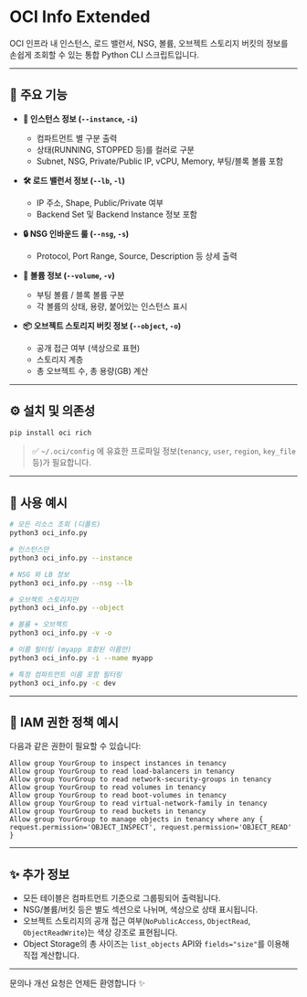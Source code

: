 # OCI Info Extended

OCI 인프라 내 인스턴스, 로드 밸런서, NSG, 볼륨, 오브젝트 스토리지 버킷의 정보를 손쉽게 조회할 수 있는 통합 Python CLI 스크립트입니다.

---

## 📁 주요 기능

- **🚀 인스턴스 정보 (`--instance`, `-i`)**
  - 컴파트먼트 별 구분 출력
  - 상태(RUNNING, STOPPED 등)를 컬러로 구분
  - Subnet, NSG, Private/Public IP, vCPU, Memory, 부팅/블록 볼륨 포함

- **🛠️ 로드 밸런서 정보 (`--lb`, `-l`)**
  - IP 주소, Shape, Public/Private 여부
  - Backend Set 및 Backend Instance 정보 포함

- **🔒 NSG 인바운드 룰 (`--nsg`, `-s`)**
  - Protocol, Port Range, Source, Description 등 상세 출력

- **📀 볼륨 정보 (`--volume`, `-v`)**
  - 부팅 볼륨 / 블록 볼륨 구분
  - 각 볼륨의 상태, 용량, 붙어있는 인스턴스 표시

- **📦 오브젝트 스토리지 버킷 정보 (`--object`, `-o`)**
  - 공개 접근 여부 (색상으로 표현)
  - 스토리지 계층
  - 총 오브젝트 수, 총 용량(GB) 계산

---

## ⚙️ 설치 및 의존성

```bash
pip install oci rich
```

> ✅ `~/.oci/config` 에 유효한 프로파일 정보(`tenancy`, `user`, `region`, `key_file` 등)가 필요합니다.

---

## 🔎 사용 예시

```bash
# 모든 리소스 조회 (디폴트)
python3 oci_info.py

# 인스턴스만
python3 oci_info.py --instance

# NSG 와 LB 정보
python3 oci_info.py --nsg --lb

# 오브젝트 스토리지만
python3 oci_info.py --object

# 볼륨 + 오브젝트
python3 oci_info.py -v -o

# 이름 필터링 (myapp 포함된 이름만)
python3 oci_info.py -i --name myapp

# 특정 컴파트먼트 이름 포함 필터링
python3 oci_info.py -c dev
```

---

## 🔐 IAM 권한 정책 예시

다음과 같은 권한이 필요할 수 있습니다:

```text
Allow group YourGroup to inspect instances in tenancy
Allow group YourGroup to read load-balancers in tenancy
Allow group YourGroup to read network-security-groups in tenancy
Allow group YourGroup to read volumes in tenancy
Allow group YourGroup to read boot-volumes in tenancy
Allow group YourGroup to read virtual-network-family in tenancy
Allow group YourGroup to read buckets in tenancy
Allow group YourGroup to manage objects in tenancy where any { request.permission='OBJECT_INSPECT', request.permission='OBJECT_READ' }
```

---

## ✨ 추가 정보

- 모든 테이블은 컴파트먼트 기준으로 그룹핑되어 출력됩니다.
- NSG/볼륨/버킷 등은 별도 섹션으로 나뉘며, 색상으로 상태 표시됩니다.
- 오브젝트 스토리지의 공개 접근 여부(`NoPublicAccess`, `ObjectRead`, `ObjectReadWrite`)는 색상 강조로 표현됩니다.
- Object Storage의 총 사이즈는 `list_objects` API와 `fields="size"`를 이용해 직접 계산합니다.

---

문의나 개선 요청은 언제든 환영합니다 ✨


